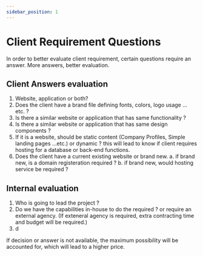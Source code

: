 ```yaml
---
sidebar_position: 1
---
```


# Client Requirement Questions

In order to better evaluate client requirement, certain questions require an answer. More answers, better evaluation.

## Client Answers evaluation

1. Website, application or both?
2. Does the client have a brand file defining fonts, colors, logo usage ... etc. ?
3. Is there a similar website or application that has same functionality ?
4. Is there a similar website or application that has same design components ?
5. If it is a website, should be static content (Company Profiles, Simple landing pages ...etc.) or dynamic ? this will lead to know if client requires hosting for a database or back-end functions.
6. Does the client have a current existing website or brand new.
  a. if brand new, is a domain registeration required ?
  b. if brand new, would hosting service be required ?

## Internal evaluation

1. Who is going to lead the project ?
2. Do we have the capabilities in-house to do the required ? or require an external agency. (If exteneral agency is required, extra contracting time and budget will be required.)
3. d


If decision or answer is not available, the maximum possibility will be accounted for, which will lead to a higher price.
